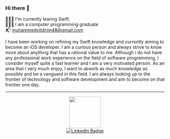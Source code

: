 ### Hi there 👋
  🧑🏼‍💻 I'm currently learing Swift. <br>
  🧑🏼‍🏫 I am a computer programming graduate <br>
  📬 muhammedyildirim48@gmail.com <br>
 
I have been working on refining my Swift knowledge and currently aiming to become an iOS developer. I am a curious person and always strive to know more about anything that has a rational value to me. Although i do not have any professional work experience on the field of software programming, I consider myself quite a fast learner and I am a very motivated person. As an area that I very much enjoy, I want to absorb as much knowledge as possible and be a vanguard in this field. I am always looking up to the frontier of technology and software development and aim to become on that frontier one day.

<hr>

  <div id="header" align="center">
  <img src="https://media.giphy.com/media/HscDLzkO8EOTmgkhQP/giphy.gif" width="100"/>
</div>



 <div id="badges" align="center">
 <a href = "https://www.linkedin.com/in/muhammed-yildirim-84ba51130/">
  <img src="https://img.shields.io/badge/LinkedIn-blue?style=for-the-badge&logo=linkedin&logoColor=white" alt="LinkedIn Badge"/>
  </a>
</div>



